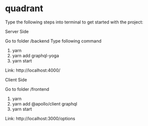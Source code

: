 # quadrant

Type the following steps into terminal to get started with the project:

Server Side

Go to folder /backend
Type following command

1. yarn
2. yarn add graphql-yoga
3. yarn start

Link: http://localhost:4000/

Client Side

Go to folder /frontend

  1. yarn
  2. yarn add @apollo/client graphql
  3. yarn start
  
  Link: http://localhost:3000/options

